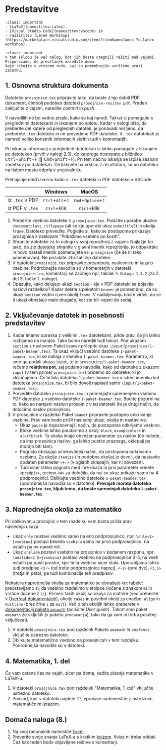 # Predstavitve

`````{admonition} Programska oprema
:class: important
- [LaTeX](namestitev:latex),
- [Visual Studio Code](namestitev:vscode) in
- razširitev [LaTeX Workshop](https://marketplace.visualstudio.com/items?itemName=James-Yu.latex-workshop).
`````

`````{admonition} Shranite vaje na strežnik
:class: important
V tem sklopu je več nalog, kot jih boste utegnili rešiti med vajami.
Priporočamo, da preostanek naredite doma.
Vaje rešujte v vrstnem redu, saj so pomembnejše uvrščene proti začetku.
`````

## 1. Osnovna struktura dokumenta

Datoteko `prosojnice.tex` pripravite tako, da boste z njo dobili PDF dokument, 
čimbolj podoben datoteki `prosojnice-resitev.pdf`.
Preden zaključite z vajami, naredite _commit_ in _push_.

V navodilih ne bo vedno pisalo, kako se kaj naredi.
Takrat si pomagajte s preglednimi datotekami in iskanjem po spletu.
Kadar v nalogi piše, da preberite del katere od preglednih datotek, 
je ponavadi mišljeno, da preberete `.tex` datoteko in ne prevedene PDF datoteke.
V `.tex` datotekah je namreč veliko koristnih informacih skritih tudi v komentarjih.

Pri iskanju informacij v preglednih datotekah si lahko pomagate z
iskanjem po datotekah (prvič v nalogi 2.3), do katerega dostopate z bližnjico
<kbd>Ctrl</kbd>+<kbd>Shift</kbd>+<kbd>F</kbd> (🍎 <kbd>Cmd</kbd>+<kbd>Shift</kbd>+<kbd>F</kbd>). Pri tem načinu iskanja se izpiše seznam zadetkov po datotekah.
Če kliknete na vrstico z rezultatom, se bo datoteka na tistem mestu odprla v urejevalniku.

Prehajanje med izvorno kodo v `.tex` datoteki in PDF datoteko v VSCode:

|                 | Windows                                     |  MacOS                                        |
|:----------------|:-------------------------------------------:|:---------------------------------------------:|
| iz `.tex` v PDF | <kbd>Ctrl</kbd>+<kbd>Alt</kbd>+<kbd>J</kbd> | <kbd>Cmd</kbd>+<kbd>Option</kbd>+<kbd>J</kbd> |
| iz PDF v `.tex` | <kbd>Ctrl</kbd>+klik                        | <kbd>Ctrl</kbd>+klik                          |

1.  Preberite vsebino datoteke `5-prosojnice.tex`.
    Poiščite uporabe ukazov `documentclass`, `titlepage` (ali se kje uporabi ukaz `maketitle`?) in okolja `frame`.
    Datoteko prevedite. Poglejte si, kako se postopoma prikazuje prosojnica z naslovom "Prikažimo vsebino po kosih".
2.  Shranite datoteke za to nalogo v svoj repozitorij z vajami:
    Najlažje bo tako, da [zip datoteko](08-predstavitve/08-prosojnice.zip) shranite v glavni imenik repozitorija,
    jo odpakirate in novo nastali imenik poimenujete `08-prosojnice` (če še ni tako poimenovan).
    Ne pozabite izbrisati zip datoteke.
3.  V datoteki `prosojnice.tex` pripravite preambulo, naslovnico in kazalo vsebine.
    Podrobnejša navodila so v komentarjih v datoteki `prosojnice.tex`;
    komentarji se začnejo npr. takole: `% Naloga 1.3.2` (za 2. del 3. točke 1. naloge).
4.  Opazujte, kako delujejo ukazi `section` - kje v PDF datoteki se pojavijo naslovi razdelkov?
    Kadar delate s paketom `beamer` je pomembno, da so ukazi `section` vedno izven okolij `frame`.
    V nadaljevanju boste videli, da se ti ukazi obnašajo malo drugače, kot ste bili vajeni do sedaj.

## 2. Vključevanje datotek in posebnosti predstavitev

1.  Kadar imamo opravka z velikimi `.tex` datotekami, pride prav, 
    če jih lahko razbijemo na manjše. 
    Tako bomo naredili tudi tokrat.
    Pod ukazom `section` z naslovom Paket `beamer` prilepite ukaz
    `\input{prosojnice/1-paket-beamer.tex}`.
    Ta ukaz vključi vsebino datoteke `1-paket-beamer.tex`, ki se nahaja v imeniku
    `1-paket-beamer.tex`.
    Parametru, ki smo ga podali ukazu `input`, to je `prosojnice/1-paket-beamer.tex`,
    rečemo **relativna pot**, saj podamo navodila, kako od datoteke z ukazom `input` 
    (v tem primer `prosojnice.tex`) pridemo do datoteke, ki jo vključujemo.
    Če bi bila datoteka `1-paket-beamer.tex` v istem imeniku kot datoteka `prosojnice.tex`,
    bi bilo dovolj napisati samo `\input{1-paket-beamer.tex}`.
2.  Prevedite datoteko `prosojnice.tex` in primerjajte spremenjeno vsebino PDF datoteke
    z vsebino datoteke `1-paket-beamer.tex`.
    Bodite pozorni na to, kako so narejeni naslovi prosojnic v tej datoteki
    (to je drugi način, da določimo naslov prosojnice).
3.  V prosojnice v razdelku Paket `beamer` pripravite postopno odkrivanje vsebine.
    Prav vam bodo prišli naslednji ukazi, okolja in nastavitve.
    -   Ukaz `pause` je najosnovnejši način, da postopoma odkrijemo vsebino.
    -   Bloke vsebine lahko poudarimo z okolji `block`, `exampleblock` in `alertblock`.
        Ta okolja imajo obvezen parameter za naslov (če nočete, da ima prosojnica naslov, ga lahko pustite praznega, oklepaji pa morajo biti tam).
    -   Pogosto obstajajo učinkovitejši načini, da postopoma odkrivamo vsebino.
        Za okolje `itemize` (in podobna okolja) je dovolj, da nastavite dodaten parameter
        `<+->` (v oglatih oklepajih, ker ni obvezen).
    -   Tudi sicer lahko pogosto med ime ukaza in prvi parameter vrinete `<predpis>`,
        recimo `<4>` za določilo, da naj se ukaz prikaže samo na 4. podprosojnici.
    Oblikujte vsebino datoteke `1-paket-beamer.tex` (podrobnejša navodila so v datoteki).
    **Prevajati morate datoteko `prosojnice.tex`, kljub temu, da boste spreminjali datoteko `1-paket-beamer.tex`**.

## 3. Naprednejša okolja za matematiko

Pri oblikovanju prosojnic v tem razdelku vam bosta prišla prav  
naslednja ukaza.
-   Ukaz `only` postavi vsebino samo na eno podprosojnico,
    npr. `\only<1>{vsebina}` postavi besedo `vsebina` samo na prvo podprosojnico,
    na ostalih pa ne naredi nič.
-   Ukaz `onslide` postavi vsebino na prosojnice v podanem razponu,
    npr. `\onslide<2-5>{vsebina}` postavi vsebino na podprosojnice 2-5,
    na vseh ostalih pa pusti prostor, kjer bi ta vsebina sicer stala.
    Uporabljamo lahko tudi predpise `<3->` (od tretje podprosojnice naprej),
    `<-2>` (prvi dve), `<3,5>` (tretja in peta), pa tudi kombinacije teh predpisov.

Nekatera naprednejša okolja za matematiko se obnašajo kot tabele: 
predstavljamo si, da vsebino razdelimo v stolpce (ločene z znakom `&`)
in vrstice (ločene z `\\`).
Primeri takih okolij so okolja za matrike (več preberite v 
[Overleaf dokumentaciji](https://www.overleaf.com/learn/latex/Matrices)),
okolje `cases` in posebni okolji za enačbe: `align` in `multline` 
(brez črke `i` za `mult`).
Več o teh okoljih lahko preberete v 
[dokumentaciji paketa `amsmath`](https://ctan.org/pkg/amsmath) (poiščite _User guide_).
Tokrat smo paket `amsmath` že vključili (v paketu `predavanja`),
tako da ga vam ni treba posebej vključevati.

1.  V datoteki `prosojnice.tex` pod razdelek 
    *Paketa `amsmath` in `amsfonts`* vključite ustrezno datoteko.
2.  Oblikujte matematično vsebino na prosojnicah v tem razdelku.
    Podrobnejša navodila so v datoteki.

## 4. Matematika, 1. del

Če vam ostane čas na vajah, sicer pa doma, vadite pisanje matematike v LaTeX-u.

1.  V datoteki `prosojnice.tex` pod razdelek 
    "Matematika, 1. del" vključite ustrezno datoteko.
2.  Povsod, kjer v datoteki najdete `??`, vprašaje nadomestite z ustreznim matematičnim izrazom.

## Domača naloga (8.)

1.  Na svoj računalnik namestite [Excel](namestitev:microsoft).
2.  Preverite svoje znanje LaTeX-a s kratkim [kvizom](08-predstavitve/latex-kviz.zip).
    Kviza ni treba oddati. Čez kak teden bodo objavljene rešitve s komentarji.
